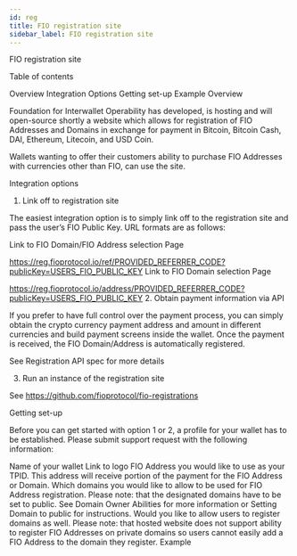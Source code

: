 ```yaml
---
id: reg
title: FIO registration site
sidebar_label: FIO registration site
---
```


FIO registration site

Table of contents

Overview
Integration Options
Getting set-up
Example
Overview

Foundation for Interwallet Operability has developed, is hosting and will open-source shortly a website which allows for registration of FIO Addresses and Domains in exchange for payment in Bitcoin, Bitcoin Cash, DAI, Ethereum, Litecoin, and USD Coin.

Wallets wanting to offer their customers ability to purchase FIO Addresses with currencies other than FIO, can use the site.

Integration options

1. Link off to registration site

The easiest integration option is to simply link off to the registration site and pass the user’s FIO Public Key. URL formats are as follows:

Link to FIO Domain/FIO Address selection Page

https://reg.fioprotocol.io/ref/PROVIDED_REFERRER_CODE?publicKey=USERS_FIO_PUBLIC_KEY
Link to FIO Domain selection Page

https://reg.fioprotocol.io/address/PROVIDED_REFERRER_CODE?publicKey=USERS_FIO_PUBLIC_KEY
2. Obtain payment information via API

If you prefer to have full control over the payment process, you can simply obtain the crypto currency payment address and amount in different currencies and build payment screens inside the wallet. Once the payment is received, the FIO Domain/Address is automatically registered.

See Registration API spec for more details

3. Run an instance of the registration site

See https://github.com/fioprotocol/fio-registrations

Getting set-up

Before you can get started with option 1 or 2, a profile for your wallet has to be established. Please submit support request with the following information:

Name of your wallet
Link to logo
FIO Address you would like to use as your TPID. This address will receive portion of the payment for the FIO Address or Domain.
Which domains you would like to allow to be used for FIO Address registration. Please note: that the designated domains have to be set to public. See Domain Owner Abilities for more information or Setting Domain to public for instructions.
Would you like to allow users to register domains as well. Please note: that hosted website does not support ability to register FIO Addresses on private domains so users cannot easily add a FIO Address to the domain they register.
Example




